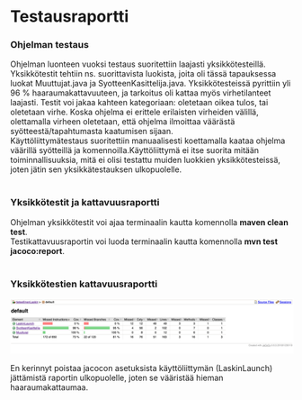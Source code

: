 <h1>Testausraportti</h1>

<h3>Ohjelman testaus</h3>
Ohjelman luonteen vuoksi testaus suoritettiin laajasti yksikkötesteillä. Yksikkötestit tehtiin ns. suorittavista luokista, joita oli tässä tapauksessa luokat Muuttujat.java ja SyotteenKasittelija.java. Yksikkötesteissä pyrittiin yli 96 % haaraumakattavuuteen, ja tarkoitus oli kattaa myös virhetilanteet laajasti. Testit voi jakaa kahteen kategoriaan: oletetaan oikea tulos, tai oletetaan virhe. Koska ohjelma ei erittele erilaisten virheiden välillä, olettamalla virheen oletetaan, että ohjelma ilmoittaa väärästä syötteestä/tapahtumasta kaatumisen sijaan.<br>
Käyttöliittymätestaus suoritettiin manuaalisesti koettamalla kaataa ohjelma väärillä syötteillä ja komennoilla.Käyttöliittymä ei itse suorita mitään toiminnallisuuksia, mitä ei olisi testattu muiden luokkien yksikkötesteissä, joten jätin sen yksikkätestauksen ulkopuolelle.
<br>
<br>
<h3>Yksikkötestit ja kattavuusraportti</h3>
Ohjelman yksikkötestit voi ajaa terminaalin kautta komennolla <b>maven clean test</b>.<br>
Testikattavuusraportin voi luoda terminaalin kautta komennolla <b>mvn test jacoco:report</b>.
<br><br>
<h3>Yksikkötestien kattavuusraportti </h3>
  
![Kattavuusraportti](https://github.com/savalre/tieteellinenLaskin_tiraLabra22/blob/332da1a92aa712d70a63956e050cfdba89aa7115/dokumentaatio/testikattavuus.png) <br>

  En kerinnyt poistaa jacocon asetuksista käyttöliittymän (LaskinLaunch) jättämistä raportin ulkopuolelle, joten se vääristää hieman haaraumakattaumaa.
